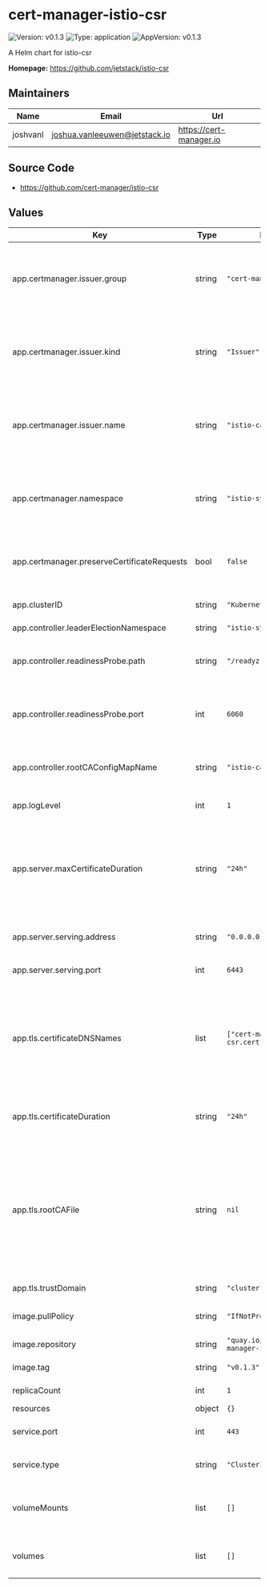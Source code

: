 # cert-manager-istio-csr

![Version: v0.1.3](https://img.shields.io/badge/Version-v0.1.3-informational?style=flat-square) ![Type: application](https://img.shields.io/badge/Type-application-informational?style=flat-square) ![AppVersion: v0.1.3](https://img.shields.io/badge/AppVersion-v0.1.3-informational?style=flat-square)

A Helm chart for istio-csr

**Homepage:** <https://github.com/jetstack/istio-csr>

## Maintainers

| Name | Email | Url |
| ---- | ------ | --- |
| joshvanl | joshua.vanleeuwen@jetstack.io | https://cert-manager.io |

## Source Code

* <https://github.com/cert-manager/istio-csr>

## Values

| Key | Type | Default | Description |
|-----|------|---------|-------------|
| app.certmanager.issuer.group | string | `"cert-manager.io"` | Issuer group name set on created CertificateRequests for both istio-csr's serving certificate and incoming gRPC CSRs. |
| app.certmanager.issuer.kind | string | `"Issuer"` | Issuer kind set on created CertificateRequests for both istio-csr's serving certificate and incoming gRPC CSRs. |
| app.certmanager.issuer.name | string | `"istio-ca"` | Issuer name set on created CertificateRequests for both istio-csr's serving certificate and incoming gRPC CSRs. |
| app.certmanager.namespace | string | `"istio-system"` | Namespace to create CertificateRequests for both istio-csr's serving certificate and incoming gRPC CSRs. |
| app.certmanager.preserveCertificateRequests | bool | `false` | Don't delete created CertificateRequests once they have been signed. |
| app.clusterID | string | `"Kubernetes"` | The istio cluster ID to verify incoming CSRs. |
| app.controller.leaderElectionNamespace | string | `"istio-system"` |  |
| app.controller.readinessProbe.path | string | `"/readyz"` | Path to expose istio-csr HTTP readiness probe on default network interface. |
| app.controller.readinessProbe.port | int | `6060` | Container port to expose istio-csr HTTP readiness probe on default network interface. |
| app.controller.rootCAConfigMapName | string | `"istio-ca-root-cert"` | Name of ConfigMap that should contain the root CA in all namespaces. |
| app.logLevel | int | `1` | Verbosity of istio-csr logging. |
| app.server.maxCertificateDuration | string | `"24h"` | Maximum validity duration that can be requested for a certificate. istio-csr will request a duration of the smaller of this value, and that of the incoming gRPC CSR. |
| app.server.serving.address | string | `"0.0.0.0"` | Container address to serve istio-csr gRPC service. |
| app.server.serving.port | int | `6443` | Container port to serve istio-csr gRPC service. |
| app.tls.certificateDNSNames | list | `["cert-manager-istio-csr.cert-manager.svc"]` | The DNS names to request for the server's serving certificate which is presented to istio-agents. istio-agents must route to istio-csr using one of these DNS names. |
| app.tls.certificateDuration | string | `"24h"` | Requested duration of gRPC serving certificate. Will be automatically renewed. |
| app.tls.rootCAFile | string | `nil` | An optional file location to a PEM encoded root CA that the root CA ConfigMap in all namespaces will be populated with. If empty, the CA returned from cert-manager for the serving certificate will be used. |
| app.tls.trustDomain | string | `"cluster.local"` | The Istio cluster's trust domain. |
| image.pullPolicy | string | `"IfNotPresent"` | Kubernetes imagePullPolicy on Deployment. |
| image.repository | string | `"quay.io/jetstack/cert-manager-istio-csr"` | Target image repository. |
| image.tag | string | `"v0.1.3"` | Target image version tag. |
| replicaCount | int | `1` | Number of replicas of istio-csr to run. |
| resources | object | `{}` |  |
| service.port | int | `443` | Service port to expose istio-csr gRPC service. |
| service.type | string | `"ClusterIP"` | Service type to expose istio-csr gRPC service. |
| volumeMounts | list | `[]` | Optional extra volume mounts. Useful for mounting custom root CAs |
| volumes | list | `[]` | Optional extra volumes. Useful for mounting custom root CAs |

